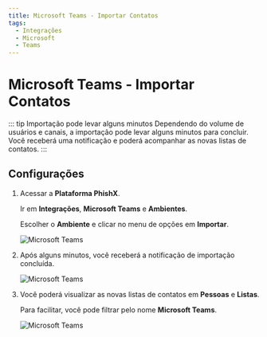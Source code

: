 ```yaml
---
title: Microsoft Teams - Importar Contatos
tags:
  - Integrações
  - Microsoft
  - Teams
---
```


# Microsoft Teams - Importar Contatos

::: tip Importação pode levar alguns minutos
Dependendo do volume de usuários e canais, a importação pode levar alguns minutos para concluir. Você receberá uma notificação e poderá acompanhar as novas listas de contatos.
:::

## Configurações

1. Acessar a **Plataforma PhishX**.

   Ir em **Integrações**, **Microsoft Teams** e **Ambientes**.

   Escolher o **Ambiente** e clicar no menu de opções em **Importar**.

   ![Microsoft Teams](https://cdn.phishx.io/phishx-docs/images/microsoft_teams_301.png)

2. Após alguns minutos, você receberá a notificação de importação concluída.

   ![Microsoft Teams](https://cdn.phishx.io/phishx-docs/images/microsoft_teams_303.png)

3. Você poderá visualizar as novas listas de contatos em **Pessoas** e **Listas**.

   Para facilitar, você pode filtrar pelo nome **Microsoft Teams**.

   ![Microsoft Teams](https://cdn.phishx.io/phishx-docs/images/microsoft_teams_304.png)
